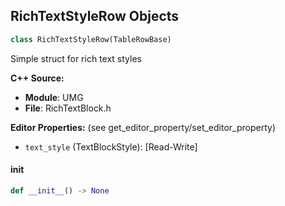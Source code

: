 ## RichTextStyleRow Objects

```python
class RichTextStyleRow(TableRowBase)
```

Simple struct for rich text styles

**C++ Source:**

- **Module**: UMG
- **File**: RichTextBlock.h

**Editor Properties:** (see get_editor_property/set_editor_property)

- ``text_style`` (TextBlockStyle):  [Read-Write]

<a id="unreal.RichTextStyleRow.__init__"></a>

#### __init__

```python
def __init__() -> None
```

<a id="unreal.RichImageRow"></a>